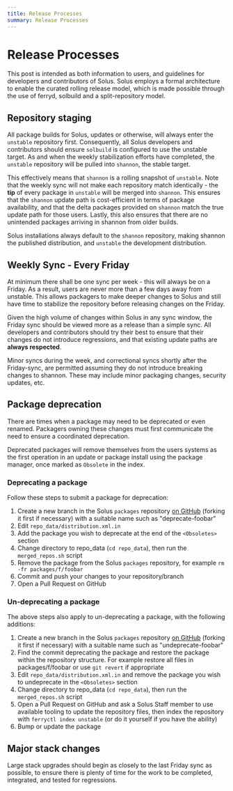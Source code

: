 ```yaml
---
title: Release Processes
summary: Release Processes
---
```


# Release Processes

This post is intended as both information to users, and guidelines for developers and contributors of Solus. Solus employs a formal architecture to enable the curated rolling release model, which is made possible through the use of ferryd, solbuild and a split-repository model.

## Repository staging

All package builds for Solus, updates or otherwise, will always enter the `unstable` repository first. Consequently, all Solus developers and contributors should ensure `solbuild` is configured to use the unstable target. As and when the weekly stabilization efforts have completed, the `unstable` repository will be pulled into `shannon`, the stable target.

This effectively means that `shannon` is a rolling snapshot of `unstable`. Note that the weekly sync will not make each repository match identically - the **tip** of every package in `unstable` will be merged into `shannon`. This ensures that the `shannon` update path is cost-efficient in terms of package availability, and that the delta packages provided on `shannon` match the true update path for those users. Lastly, this also ensures that there are no unintended packages arriving in shannon from older builds.

Solus installations always default to the `shannon` repository, making shannon the published distribution, and `unstable` the development distribution.

## Weekly Sync - Every Friday

At minimum there shall be one sync per week - this will always be on a Friday. As a result, users are never more than a few days away from unstable. This allows packagers to make deeper changes to Solus and still have time to stabilize the repository before releasing changes on the Friday.

Given the high volume of changes within Solus in any sync window, the Friday sync should be viewed more as a release than a simple sync. All developers and contributors should try their best to ensure that their changes do not introduce regressions, and that existing update paths are **always respected**.

Minor syncs during the week, and correctional syncs shortly after the Friday-sync, are permitted assuming they do not introduce breaking changes to shannon. These may include minor packaging changes, security updates, etc.

## Package deprecation

There are times when a package may need to be deprecated or even renamed. Packagers owning these changes must first communicate the need to ensure a coordinated deprecation.

Deprecated packages will remove themselves from the users systems as the first operation in an update or package install using the package manager, once marked as `Obsolete` in the index.

### Deprecating a package

Follow these steps to submit a package for deprecation:

1. Create a new branch in the Solus `packages` repository [on GitHub](https://github.com/getsolus/packages) (forking it first if necessary) with a suitable name such as "deprecate-foobar"
2. Edit `repo_data/distribution.xml.in`
3. Add the package you wish to deprecate at the end of the `<Obsoletes>` section
4. Change directory to repo_data (`cd repo_data`), then run the `merged_repos.sh` script
5. Remove the package from the Solus `packages` repository, for example `rm -fr packages/f/foobar`
6. Commit and push your changes to your repository/branch
7. Open a Pull Request on GitHub

### Un-deprecating a package

The above steps also apply to un-deprecating a package, with the following additions:

1. Create a new branch in the Solus `packages` repository [on GitHub](https://github.com/getsolus/packages) (forking it first if necessary) with a suitable name such as "undeprecate-foobar"
2. Find the commit deprecating the package and restore the package within the repository structure. For example restore all files in packages/f/foobar or use `git revert` if appropriate
3. Edit `repo_data/distribution.xml.in` and remove the package you wish to undeprecate in the `<Obsoletes>` section
4. Change directory to repo_data (`cd repo_data`), then run the `merged_repos.sh` script
5. Open a Pull Request on GitHub and ask a Solus Staff member to use available tooling to update the repository files, then index the repository with `ferryctl index unstable` (or do it yourself if you have the ability)
6. Bump or update the package

## Major stack changes

Large stack upgrades should begin as closely to the last Friday sync as possible, to ensure there is plenty of time for the work to be completed, integrated, and tested for regressions.
